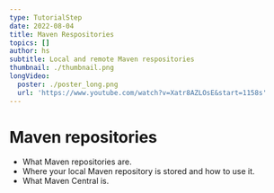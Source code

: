 ```yaml
---
type: TutorialStep
date: 2022-08-04
title: Maven Respositories
topics: []
author: hs
subtitle: Local and remote Maven respositories
thumbnail: ./thumbnail.png
longVideo:
  poster: ./poster_long.png
  url: 'https://www.youtube.com/watch?v=Xatr8AZLOsE&start=1158s'
---
```


# Maven repositories

* What Maven repositories are.
* Where your local Maven repository is stored and how to use it.
* What Maven Central is.
